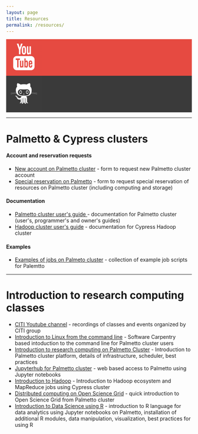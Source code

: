 ```yaml
---
layout: page 
title: Resources 
permalink: /resources/
---
```


<div class="row">

 <div class="six columns" style="background: #e64a41; text-align: center;">
 <a href="https://www.youtube.com/channel/UCVJUqkuJmNKbO58wwsvdLiw">
    <img src="/images/youtube-icon.png" />
 </a>
 </div>

 <div class="six columns" style="background: #3a3a3a; text-align: center;">
 <a href="https://github.com/clemsonciti">
  <img src="/images/github-icon.png" />
 </a>
 </div>

</div>
<hr>

# Palmetto & Cypress clusters 

#### Account and reservation requests

- [New account on Palmetto cluster](https://citi.sites.clemson.edu/new-account/) - form to request new Palmetto cluster account
- [Special reservation on Palmetto](https://citi.sites.clemson.edu/new-reservation/) - form to request special reservation of resources on Palmetto cluster (including computing and storage)

#### Documentation

- [Palmetto cluster user's guide ](https://www.palmetto.clemson.edu/palmetto/) - documentation for Palmetto cluster (user's, programmer's and owner's guides)
- [Hadoop cluster user's guide](https://www.palmetto.clemson.edu/cypress/) - documentation for Cypress Hadoop cluster

#### Examples

- [Examples of jobs on Palmeto cluster](https://github.com/clemsonciti/palmetto-examples) - collection of example job scripts for Palemtto 

<hr>

# Introduction to research computing classes

- [CITI Youtube channel](https://www.youtube.com/channel/UCVJUqkuJmNKbO58wwsvdLiw) - recordings of classes and events organized by CITI group
- [Introduction to Linux from the command line](http://clemsonciti.github.io/linux-workshop/) - Software Carpentry based intoduction to the command line for Palmetto cluster users
- [Introduction to research computing on Palmetto Cluster](http://clemsonciti.github.io/hpc-workshop/) - Introduction to Palmetto cluster platform, details of infrastructure, scheduler, best practices
- [Jupyterhub for Palmetto cluster](https://clemsonciti.github.io/jupyter-docs/) - web based access to Palmetto using Jupyter notebooks
- [Introduction to Hadoop](https://clemsonciti.github.io/mpi-python-workshop/) - Introduction to Hadoop ecosystem and MapReduce jobs using Cypress cluster
- [Distributed computing on Open Science Grid](http://clemsonciti.github.io/osg-workshop/) - quick introduction to Open Science Grid from Palmetto cluster
- [Introduction to Data Science using R](http://clemsonciti.github.io/data-science-r-01) - introduction to R language for data analytics using Jupyter  notebooks on Palmetto, installation of additional R modules, data manipulation, visualization, best practices for using R

